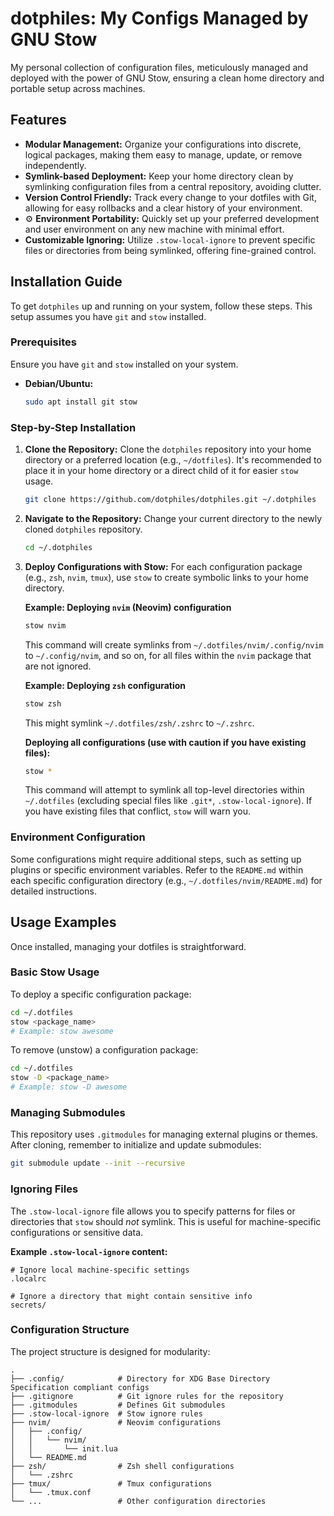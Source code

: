 # dotphiles: My Configs Managed by GNU Stow

My personal collection of configuration files, meticulously managed and deployed with the power of GNU Stow, ensuring a clean home directory and portable setup across machines.

## Features

- **Modular Management:** Organize your configurations into discrete, logical packages, making them easy to manage, update, or remove independently.
- **Symlink-based Deployment:** Keep your home directory clean by symlinking configuration files from a central repository, avoiding clutter.
- **Version Control Friendly:** Track every change to your dotfiles with Git, allowing for easy rollbacks and a clear history of your environment.
- ⚙️ **Environment Portability:** Quickly set up your preferred development and user environment on any new machine with minimal effort.
- **Customizable Ignoring:** Utilize `.stow-local-ignore` to prevent specific files or directories from being symlinked, offering fine-grained control.

## Installation Guide

To get `dotphiles` up and running on your system, follow these steps. This setup assumes you have `git` and `stow` installed.

### Prerequisites

Ensure you have `git` and `stow` installed on your system.

- **Debian/Ubuntu:**
  ```bash
  sudo apt install git stow
  ```

### Step-by-Step Installation

1.  **Clone the Repository:**
    Clone the `dotphiles` repository into your home directory or a preferred location (e.g., `~/dotfiles`). It's recommended to place it in your home directory or a direct child of it for easier `stow` usage.

    ```bash
    git clone https://github.com/dotphiles/dotphiles.git ~/.dotphiles
    ```

2.  **Navigate to the Repository:**
    Change your current directory to the newly cloned `dotphiles` repository.

    ```bash
    cd ~/.dotphiles
    ```

3.  **Deploy Configurations with Stow:**
    For each configuration package (e.g., `zsh`, `nvim`, `tmux`), use `stow` to create symbolic links to your home directory.

    **Example: Deploying `nvim` (Neovim) configuration**

    ```bash
    stow nvim
    ```

    This command will create symlinks from `~/.dotfiles/nvim/.config/nvim` to `~/.config/nvim`, and so on, for all files within the `nvim` package that are not ignored.

    **Example: Deploying `zsh` configuration**

    ```bash
    stow zsh
    ```

    This might symlink `~/.dotfiles/zsh/.zshrc` to `~/.zshrc`.

    **Deploying all configurations (use with caution if you have existing files):**

    ```bash
    stow *
    ```

    This command will attempt to symlink all top-level directories within `~/.dotfiles` (excluding special files like `.git*`, `.stow-local-ignore`). If you have existing files that conflict, `stow` will warn you.

### Environment Configuration

Some configurations might require additional steps, such as setting up plugins or specific environment variables. Refer to the `README.md` within each specific configuration directory (e.g., `~/.dotfiles/nvim/README.md`) for detailed instructions.

## Usage Examples

Once installed, managing your dotfiles is straightforward.

### Basic Stow Usage

To deploy a specific configuration package:

```bash
cd ~/.dotfiles
stow <package_name>
# Example: stow awesome
```

To remove (unstow) a configuration package:

```bash
cd ~/.dotfiles
stow -D <package_name>
# Example: stow -D awesome
```

### Managing Submodules

This repository uses `.gitmodules` for managing external plugins or themes. After cloning, remember to initialize and update submodules:

```bash
git submodule update --init --recursive
```

### Ignoring Files

The `.stow-local-ignore` file allows you to specify patterns for files or directories that `stow` should _not_ symlink. This is useful for machine-specific configurations or sensitive data.

**Example `.stow-local-ignore` content:**

```
# Ignore local machine-specific settings
.localrc

# Ignore a directory that might contain sensitive info
secrets/
```

### Configuration Structure

The project structure is designed for modularity:

```
.
├── .config/            # Directory for XDG Base Directory Specification compliant configs
├── .gitignore          # Git ignore rules for the repository
├── .gitmodules         # Defines Git submodules
├── .stow-local-ignore  # Stow ignore rules
├── nvim/               # Neovim configurations
│   ├── .config/
│   │   └── nvim/
│   │       └── init.lua
│   └── README.md
├── zsh/                # Zsh shell configurations
│   └── .zshrc
├── tmux/               # Tmux configurations
│   └── .tmux.conf
└── ...                 # Other configuration directories
```
